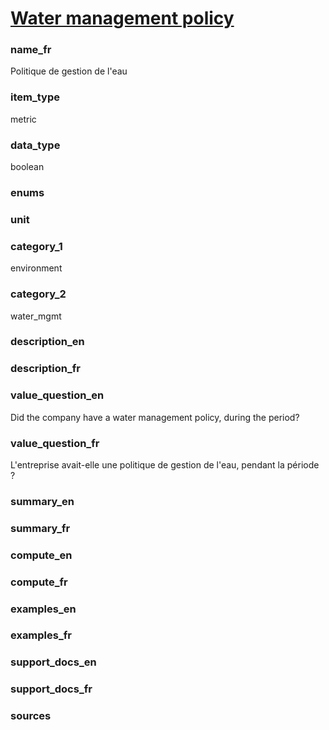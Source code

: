 
# [Water management policy](#water_mgmt_policy_bool)

### name_fr

Politique de gestion de l'eau

### item_type

metric

### data_type

boolean

### enums



### unit



### category_1

environment

### category_2

water_mgmt

### description_en



### description_fr



### value_question_en

Did the company have a water management policy, during the period?

### value_question_fr

L'entreprise avait-elle une politique de gestion de l'eau, pendant la période ?

### summary_en



### summary_fr



### compute_en



### compute_fr



### examples_en



### examples_fr



### support_docs_en



### support_docs_fr



### sources


            